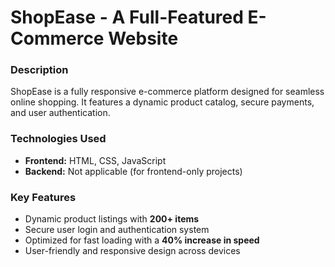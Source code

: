 # ShopEase - A Full-Featured E-Commerce Website

### Description
ShopEase is a fully responsive e-commerce platform designed for seamless online shopping. It features a dynamic product catalog, secure payments, and user authentication.

### Technologies Used
- **Frontend:** HTML, CSS, JavaScript
- **Backend:** Not applicable (for frontend-only projects)

### Key Features
- Dynamic product listings with **200+ items**
- Secure user login and authentication system
- Optimized for fast loading with a **40% increase in speed**
- User-friendly and responsive design across devices

